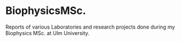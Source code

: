 # BiophysicsMSc.
Reports of various Laboratories and research projects done during my Biophysics MSc. at Ulm University.
